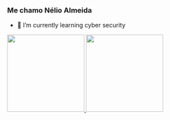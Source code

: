 ### Me chamo Nélio Almeida

- 🌱 I’m currently learning cyber security

<div>
  <a href="https://beacons.ai/nelioalmeida">
  <img height="180cm" src="https://github-readme-stats.vercel.app/api?username=nelioalmeida&show_icons=true&themedracula&include_all_commits=true&count_private=true"/>
  <img height="180cm" src="https://github-readme-stats.vercel.app/api/top-langs/?username=nelioalmeida&layout=compact&langs_count=16&theme=dracula"/>  
</div>

